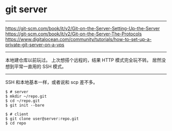 # git server

---

https://git-scm.com/book/it/v2/Git-on-the-Server-Setting-Up-the-Server
https://git-scm.com/book/it/v2/Git-on-the-Server-The-Protocols
https://www.digitalocean.com/community/tutorials/how-to-set-up-a-private-git-server-on-a-vps

---

本地建仓库以前玩过。
上次想搭个远程的，结果 HTTP 模式完全玩不转。
居然没想到平常一直用的 SSH 模式。

---

SSH 和本地基本一样，或者说和 scp 差不多。

```
$ # server
$ mkdir ~/repo.git
$ cd ~/repo.git
$ git init --bare
```

```
$ # client
$ git clone user@server:repo.git
$ cd repo
```
